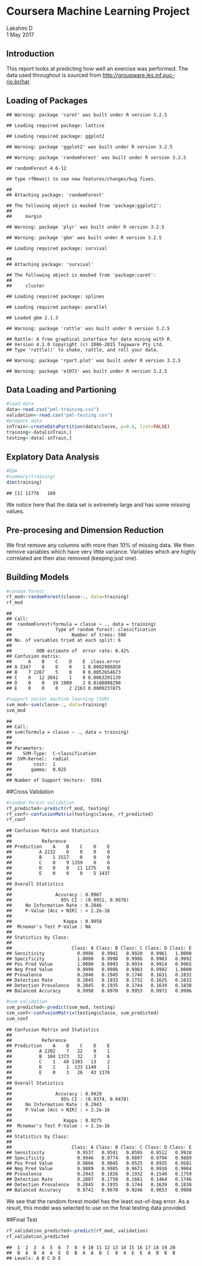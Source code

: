 # Coursera Machine Learning Project
Lakshmi D  
1 May 2017  



## Introduction

This report looks at predicting how well an exercise was performed. The data used throughout is sourced from  http://groupware.les.inf.puc-rio.br/har. 

## Loading of Packages

```
## Warning: package 'caret' was built under R version 3.2.5
```

```
## Loading required package: lattice
```

```
## Loading required package: ggplot2
```

```
## Warning: package 'ggplot2' was built under R version 3.2.5
```

```
## Warning: package 'randomForest' was built under R version 3.2.5
```

```
## randomForest 4.6-12
```

```
## Type rfNews() to see new features/changes/bug fixes.
```

```
## 
## Attaching package: 'randomForest'
```

```
## The following object is masked from 'package:ggplot2':
## 
##     margin
```

```
## Warning: package 'plyr' was built under R version 3.2.5
```

```
## Warning: package 'gbm' was built under R version 3.2.5
```

```
## Loading required package: survival
```

```
## 
## Attaching package: 'survival'
```

```
## The following object is masked from 'package:caret':
## 
##     cluster
```

```
## Loading required package: splines
```

```
## Loading required package: parallel
```

```
## Loaded gbm 2.1.3
```

```
## Warning: package 'rattle' was built under R version 3.2.5
```

```
## Rattle: A free graphical interface for data mining with R.
## Version 4.1.0 Copyright (c) 2006-2015 Togaware Pty Ltd.
## Type 'rattle()' to shake, rattle, and roll your data.
```

```
## Warning: package 'rpart.plot' was built under R version 3.2.5
```

```
## Warning: package 'e1071' was built under R version 3.2.5
```

## Data Loading and Partioning


```r
#load data
data<-read.csv("pml-training.csv")
validation<-read.csv("pml-testing.csv")
#prepare data
inTrain<-createDataPartition(data$classe, p=0.6, list=FALSE)
training<-data[inTrain,]
testing<-data[-inTrain,]
```

## Explatory Data Analysis



```r
#EDA
#summary(training)
dim(training)
```

```
## [1] 11776   160
```

We notice here that the data set is extremely large and has some missing values.

## Pre-procesing and Dimension Reduction 
We first remove any columns with more than 10% of missing data. We then remove variables which have very little variance. Variables which are highly correlated are then also removed (keeping just one). 



## Building Models

```r
#random forest
rf_mod<-randomForest(classe~., data=training)
rf_mod
```

```
## 
## Call:
##  randomForest(formula = classe ~ ., data = training) 
##                Type of random forest: classification
##                      Number of trees: 500
## No. of variables tried at each split: 6
## 
##         OOB estimate of  error rate: 0.42%
## Confusion matrix:
##      A    B    C    D    E  class.error
## A 3347    0    0    0    1 0.0002986858
## B    7 2267    5    0    0 0.0052654673
## C    0   12 2041    1    0 0.0063291139
## D    0    0   19 1909    2 0.0108808290
## E    0    0    0    2 2163 0.0009237875
```

```r
#support vector machine learning (SVM)
svm_mod<-svm(classe~., data=training)
svm_mod
```

```
## 
## Call:
## svm(formula = classe ~ ., data = training)
## 
## 
## Parameters:
##    SVM-Type:  C-classification 
##  SVM-Kernel:  radial 
##        cost:  1 
##       gamma:  0.025 
## 
## Number of Support Vectors:  5591
```

##Cross Validation

```r
#random forest validation
rf_predicted<-predict(rf_mod, testing)
rf_conf<-confusionMatrix(testing$classe, rf_predicted)
rf_conf
```

```
## Confusion Matrix and Statistics
## 
##           Reference
## Prediction    A    B    C    D    E
##          A 2232    0    0    0    0
##          B    1 1517    0    0    0
##          C    0    9 1359    0    0
##          D    0    0   11 1275    0
##          E    0    0    0    5 1437
## 
## Overall Statistics
##                                           
##                Accuracy : 0.9967          
##                  95% CI : (0.9951, 0.9978)
##     No Information Rate : 0.2846          
##     P-Value [Acc > NIR] : < 2.2e-16       
##                                           
##                   Kappa : 0.9958          
##  Mcnemar's Test P-Value : NA              
## 
## Statistics by Class:
## 
##                      Class: A Class: B Class: C Class: D Class: E
## Sensitivity            0.9996   0.9941   0.9920   0.9961   1.0000
## Specificity            1.0000   0.9998   0.9986   0.9983   0.9992
## Pos Pred Value         1.0000   0.9993   0.9934   0.9914   0.9965
## Neg Pred Value         0.9998   0.9986   0.9983   0.9992   1.0000
## Prevalence             0.2846   0.1945   0.1746   0.1631   0.1832
## Detection Rate         0.2845   0.1933   0.1732   0.1625   0.1832
## Detection Prevalence   0.2845   0.1935   0.1744   0.1639   0.1838
## Balanced Accuracy      0.9998   0.9970   0.9953   0.9972   0.9996
```

```r
#svm validation
svm_predicted<-predict(svm_mod, testing)
svm_conf<-confusionMatrix(testing$classe, svm_predicted)
svm_conf
```

```
## Confusion Matrix and Statistics
## 
##           Reference
## Prediction    A    B    C    D    E
##          A 2202    7   22    0    1
##          B  104 1373   32    3    6
##          C    1   49 1303   13    2
##          D    2    1  133 1149    1
##          E    0    3   26   43 1370
## 
## Overall Statistics
##                                           
##                Accuracy : 0.9428          
##                  95% CI : (0.9374, 0.9478)
##     No Information Rate : 0.2943          
##     P-Value [Acc > NIR] : < 2.2e-16       
##                                           
##                   Kappa : 0.9275          
##  Mcnemar's Test P-Value : < 2.2e-16       
## 
## Statistics by Class:
## 
##                      Class: A Class: B Class: C Class: D Class: E
## Sensitivity            0.9537   0.9581   0.8595   0.9512   0.9928
## Specificity            0.9946   0.9774   0.9897   0.9794   0.9889
## Pos Pred Value         0.9866   0.9045   0.9525   0.8935   0.9501
## Neg Pred Value         0.9809   0.9905   0.9671   0.9910   0.9984
## Prevalence             0.2943   0.1826   0.1932   0.1540   0.1759
## Detection Rate         0.2807   0.1750   0.1661   0.1464   0.1746
## Detection Prevalence   0.2845   0.1935   0.1744   0.1639   0.1838
## Balanced Accuracy      0.9741   0.9678   0.9246   0.9653   0.9908
```

We see that the random forest model has the least out-of-bag error.
As a result, this model was selected to use on the final testing data provided.

##Final Test

```r
rf_validation_predicted<-predict(rf_mod, validation)
rf_validation_predicted
```

```
##  1  2  3  4  5  6  7  8  9 10 11 12 13 14 15 16 17 18 19 20 
##  B  A  B  A  A  E  D  B  A  A  B  C  B  A  E  E  A  B  B  B 
## Levels: A B C D E
```

